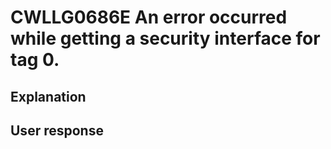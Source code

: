 # CWLLG0686E An error occurred while getting a security interface for tag 0.

## Explanation

## User response
